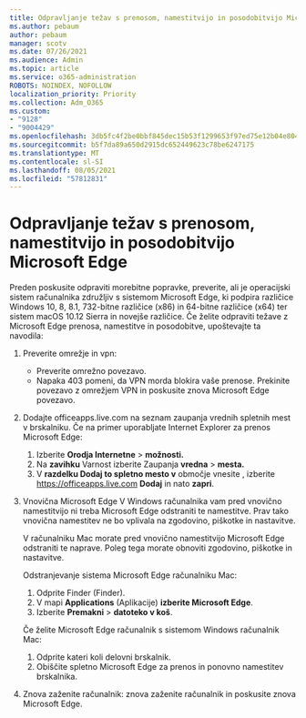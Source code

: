 ```yaml
---
title: Odpravljanje težav s prenosom, namestitvijo in posodobitvijo Microsoft Edge
ms.author: pebaum
author: pebaum
manager: scotv
ms.date: 07/26/2021
ms.audience: Admin
ms.topic: article
ms.service: o365-administration
ROBOTS: NOINDEX, NOFOLLOW
localization_priority: Priority
ms.collection: Adm_O365
ms.custom:
- "9128"
- "9004429"
ms.openlocfilehash: 3db5fc4f2be0bbf845dec15b53f1299653f97ed75e12b04e8041de5982f5a74a
ms.sourcegitcommit: b5f7da89a650d2915dc652449623c78be6247175
ms.translationtype: MT
ms.contentlocale: sl-SI
ms.lasthandoff: 08/05/2021
ms.locfileid: "57812831"
---
```

# <a name="fix-problems-with-the-download-installation-and-update-of-microsoft-edge"></a>Odpravljanje težav s prenosom, namestitvijo in posodobitvijo Microsoft Edge

Preden poskusite odpraviti morebitne popravke, preverite, ali je operacijski sistem računalnika združljiv s sistemom Microsoft Edge, ki podpira različice Windows 10, 8, 8.1, 732-bitne različice (x86) in 64-bitne različice (x64) ter sistem macOS 10.12 Sierra in novejše različice. Če želite odpraviti težave z Microsoft Edge prenosa, namestitve in posodobitve, upoštevajte ta navodila:

1. Preverite omrežje in vpn:
    - Preverite omrežno povezavo.
    - Napaka 403 pomeni, da VPN morda blokira vaše prenose. Prekinite povezavo z omrežjem VPN in poskusite znova Microsoft Edge povezavo.
1. Dodajte officeapps.live.com na seznam zaupanja vrednih spletnih mest v brskalniku.
    Če na primer uporabljate Internet Explorer za prenos Microsoft Edge:
    1. Izberite **Orodja Internetne**  >  **možnosti.**
    2. Na **zavihku** Varnost izberite Zaupanja **vredna**  >  **mesta.**
    3. V **razdelku Dodaj to spletno mesto v** območje vnesite , izberite <https://officeapps.live.com> **Dodaj** in nato **zapri**.
1. Vnovična Microsoft Edge V Windows računalnika vam pred vnovično namestitvijo ni treba Microsoft Edge odstraniti te namestitve. Prav tako vnovična namestitev ne bo vplivala na zgodovino, piškotke in nastavitve.

    V računalniku Mac morate pred vnovično namestitvijo Microsoft Edge odstraniti te naprave. Poleg tega morate obnoviti zgodovino, piškotke in nastavitve.

    Odstranjevanje sistema Microsoft Edge računalniku Mac:
    1. Odprite Finder (Finder).
    2. V mapi **Applications** (Aplikacije) **izberite Microsoft Edge**.
    3. Izberite **Premakni**  >  **datoteko v koš**.

    Če želite Microsoft Edge računalnik s sistemom Windows računalnik Mac:
    1. Odprite kateri koli delovni brskalnik.
    2. Obiščite spletno Microsoft Edge za prenos in ponovno namestitev brskalnika.
1. Znova zaženite računalnik: znova zaženite računalnik in poskusite znova Microsoft Edge.

